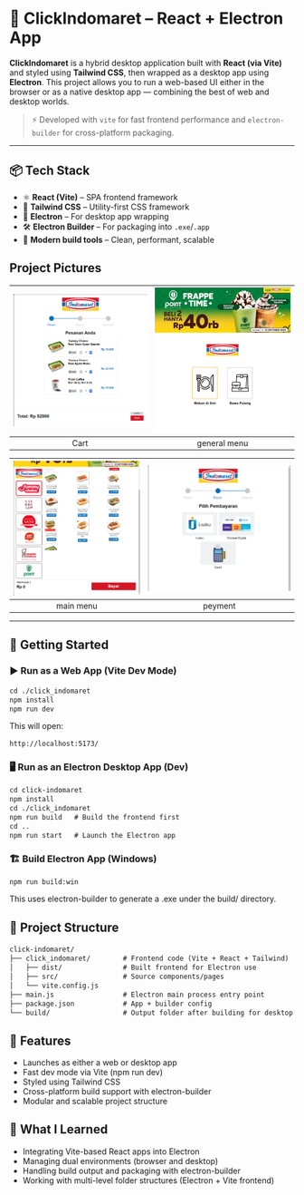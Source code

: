 # 🛒 ClickIndomaret – React + Electron App

**ClickIndomaret** is a hybrid desktop application built with **React (via Vite)** and styled using **Tailwind CSS**, then wrapped as a desktop app using **Electron**. This project allows you to run a web-based UI either in the browser or as a native desktop app — combining the best of web and desktop worlds.

> ⚡ Developed with `vite` for fast frontend performance and `electron-builder` for cross-platform packaging.

---

## 📦 Tech Stack

- ⚛️ **React (Vite)** – SPA frontend framework
- 🎨 **Tailwind CSS** – Utility-first CSS framework
- 🧪 **Electron** – For desktop app wrapping
- 🛠️ **Electron Builder** – For packaging into `.exe`/`.app`
- 🚀 **Modern build tools** – Clean, performant, scalable

## Project Pictures

| ![cart](./demo_image/cart.png) | ![general menu](./demo_image/generalMenu.png) |
| :----------------------------: | :-------------------------------------------: |
|              Cart              |                 general menu                  |

| ![main menu](./demo_image/mainMenu.png) | ![payment](./demo_image/payment.png) |
| :-------------------------------------: | :----------------------------------: |
|                main menu                |               peyment                |

---

## 🚀 Getting Started

### ▶️ Run as a Web App (Vite Dev Mode)

```
cd ./click_indomaret
npm install
npm run dev
```

This will open:

```
http://localhost:5173/
```

### 🖥️ Run as an Electron Desktop App (Dev)

```
cd click-indomaret
npm install
cd ./click_indomaret
npm run build   # Build the frontend first
cd ..
npm run start   # Launch the Electron app
```

### 🏗️ Build Electron App (Windows)

```
npm run build:win
```

This uses electron-builder to generate a .exe under the build/ directory.

## 📁 Project Structure

```
click-indomaret/
├── click_indomaret/        # Frontend code (Vite + React + Tailwind)
│   ├── dist/               # Built frontend for Electron use
│   ├── src/                # Source components/pages
│   └── vite.config.js
├── main.js                 # Electron main process entry point
├── package.json            # App + builder config
└── build/                  # Output folder after building for desktop
```

## 🎯 Features

- Launches as either a web or desktop app
- Fast dev mode via Vite (npm run dev)
- Styled using Tailwind CSS
- Cross-platform build support with electron-builder
- Modular and scalable project structure

## 🧠 What I Learned

- Integrating Vite-based React apps into Electron
- Managing dual environments (browser and desktop)
- Handling build output and packaging with electron-builder
- Working with multi-level folder structures (Electron + Vite frontend)
